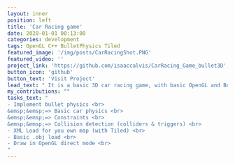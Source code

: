 ```yaml
---
layout: inner
position: left
title: 'Car Racing game'
date: 2020-01-01 00:13:00
categories: development
tags: OpenGL C++ BulletPhysics Tiled
featured_image: '/img/posts/CarRacingShot.PNG'
featured_video: ''
project_link: 'https://github.com/isaaccalvis/CarRacing_Game_bullet3D'
button_icon: 'github'
button_text: 'Visit Project'
lead_text: " It is a basic 3D car racing game, with basic OpenGL and BulletPhysics. You can make you own maps with Tiled (from inside game)."
my_contributions: ""
tasks_text: "
- Implement bullet physics <br>
&emsp;&emsp;=> Basic car physics <br>
&emsp;&emsp;=> Constraints <br>
&emsp;&emsp;=> Collision detection (colliders & triggers) <br>
- XML Load for you own map (with Tiled) <br>
- Basic .obj load <br>
- Draw in OpenGL direct mode <br>
"
---
```

